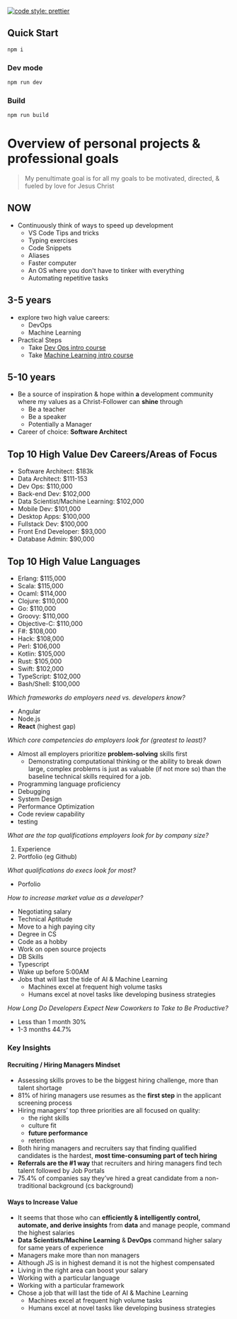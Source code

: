 [![code style: prettier](https://img.shields.io/badge/code_style-prettier-ff69b4.svg?style=flat-square)](https://github.com/prettier/prettier)

## Quick Start

```javascript
npm i
```

### Dev mode

```javascript
npm run dev
```

### Build

```javascript
npm run build
```

# Overview of personal projects & professional goals

> My penultimate goal is for all my goals to be motivated, directed, & fueled by love for Jesus Christ

## NOW

* Continuously think of ways to speed up development
  * VS Code Tips and tricks
  * Typing exercises
  * Code Snippets
  * Aliases
  * Faster computer
  * An OS where you don't have to tinker with everything
  * Automating repetitive tasks

## 3-5 years

* explore two high value careers:
  * DevOps
  * Machine Learning
* Practical Steps
  * Take [Dev Ops intro course](https://courses.edx.org/courses/course-v1:LinuxFoundationX+LFS161x+1T2018/courseware/)
  * Take [Machine Learning intro course](https://www.coursera.org/learn/machine-learning/home/info)

## 5-10 years

* Be a source of inspiration & hope within **a** development community where my values as a Christ-Follower can **shine** through
  * Be a teacher
  * Be a speaker
  * Potentially a Manager
* Career of choice: **Software Architect**

## Top 10 High Value Dev Careers/Areas of Focus

* Software Architect: $183k
* Data Architect: $111-153
* Dev Ops: $110,000
* Back-end Dev: $102,000
* Data Scientist/Machine Learning: $102,000
* Mobile Dev: $101,000
* Desktop Apps: $100,000
* Fullstack Dev: $100,000
* Front End Developer: $93,000
* Database Admin: $90,000

## Top 10 High Value Languages

* Erlang: $115,000
* Scala: $115,000
* Ocaml: $114,000
* Clojure: $110,000
* Go: $110,000
* Groovy: $110,000
* Objective-C: $110,000
* F#: $108,000
* Hack: $108,000
* Perl: $106,000
* Kotlin: $105,000
* Rust: $105,000
* Swift: $102,000
* TypeScript: $102,000
* Bash/Shell: $100,000

_Which frameworks do employers need vs. developers know?_

* Angular
* Node.js
* **React** (highest gap)

_Which core competencies do employers look for (greatest to least)?_

* Almost all employers prioritize **problem-solving** skills first
  * Demonstrating computational thinking or the ability to break down large, complex problems is just as valuable (if not more so) than the baseline technical skills required for a job.
* Programming language proficiency
* Debugging
* System Design
* Performance Optimization
* Code review capability
* testing

_What are the top qualifications employers look for by company size?_

1.  Experience
2.  Portfolio (eg Github)

_What qualifications do execs look for most?_

* Porfolio

_How to increase market value as a developer?_

* Negotiating salary
* Technical Aptitude
* Move to a high paying city
* Degree in CS
* Code as a hobby
* Work on open source projects
* DB Skills
* Typescript
* Wake up before 5:00AM
* Jobs that will last the tide of AI & Machine Learning
  * Machines excel at frequent high volume tasks
  * Humans excel at novel tasks like developing business strategies

_How Long Do Developers Expect New Coworkers to Take to Be Productive?_

* Less than 1 month 30%
* 1-3 months 44.7%

### Key Insights

#### Recruiting / Hiring Managers Mindset

* Assessing skills proves to be the biggest hiring challenge, more than talent shortage
* 81% of hiring managers use resumes as the **first step** in the applicant screening process
* Hiring managers’ top three priorities are all focused on quality:
  * the right skills
  * culture fit
  * **future performance**
  * retention
* Both hiring managers and recruiters say that finding qualified candidates is the hardest, **most time-consuming part of tech hiring**
* **Referrals are the #1 way** that recruiters and hiring managers find tech talent followed by Job Portals
* 75.4% of companies say they’ve hired a great candidate from a non-traditional background (cs background)

#### Ways to Increase Value

* It seems that those who can **efficiently & intelligently control, automate, and derive insights** from **data** and manage people, command the highest salaries
* **Data Scientists/Machine Learning** & **DevOps** command higher salary for same years of experience
* Managers make more than non managers
* Although JS is in highest demand it is not the highest compensated
* Living in the right area can boost your salary
* Working with a particular language
* Working with a particular framework
* Chose a job that will last the tide of AI & Machine Learning
  * Machines excel at frequent high volume tasks
  * Humans excel at novel tasks like developing business strategies
